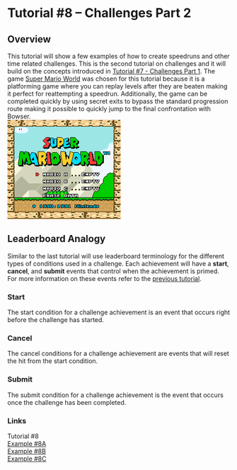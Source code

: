 # Tutorial #8 – Challenges Part 2

## Overview
This tutorial will show a few examples of how to create speedruns and other time related challenges.  This is the second tutorial on challenges and it will build on the concepts introduced in [Tutorial #7 - Challenges Part 1](../07_Challenges_Part_1/readme.md). The game [Super Mario World](https://retroachievements.org/game/228) was chosen for this tutorial because it is a platforming game where you can replay levels after they are beaten making it perfect for reattempting a speedrun. Additionally, the game can be completed quickly by using secret exits to bypass the standard progression route making it possible to quickly jump to the final confrontation with Bowser.<br>
![Super Mario World](Super_Mario_World_Title.png)<br> 
 
## Leaderboard Analogy
Similar to the last tutorial will use leaderboard terminology for the different types of conditions used in a challenge. Each achievement will have a **start**, **cancel**, and **submit** events that control when the achievement is primed. For more information on these events refer to the [previous tutorial](../07_Challenges_Part_1/readme.md).
### Start 
The start condition for a challenge achievement is an event that occurs right before the challenge has started.  
### Cancel
The cancel conditions for a challenge achievement are events that will reset the hit from the start condition.
### Submit
The submit condition for a challenge achievement is the event that occurs once the challenge has been completed.
### Links
Tutorial #8<br>
[Example #8A](Example_8A.md)<br>
[Example #8B](Example_8B.md)<br>
[Example #8C](Example_8C.md)
